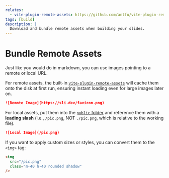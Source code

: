```yaml
---
relates:
  - vite-plugin-remote-assets: https://github.com/antfu/vite-plugin-remote-assets
tags: [build]
description: |
  Download and bundle remote assets when building your slides.
---
```


# Bundle Remote Assets

Just like you would do in markdown, you can use images pointing to a remote or local URL.

For remote assets, the built-in [`vite-plugin-remote-assets`](https://github.com/antfu/vite-plugin-remote-assets) will cache them onto the disk at first run, ensuring instant loading even for large images later on.

```md
![Remote Image](https://sli.dev/favicon.png)
```

For local assets, put them into the [`public` folder](/custom/directory-structure.html#public) and reference them with a **leading slash** (i.e., `/pic.png`, NOT `./pic.png`, which is relative to the working file).

```md
![Local Image](/pic.png)
```

If you want to apply custom sizes or styles, you can convert them to the `<img>` tag:

```html
<img
  src="/pic.png"
  class="m-40 h-40 rounded shadow"
/>
```

